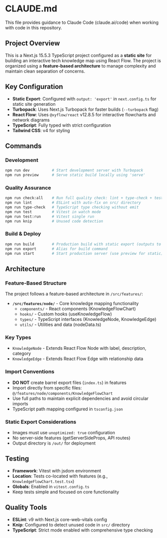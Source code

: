 # CLAUDE.md

This file provides guidance to Claude Code (claude.ai/code) when working with code in this repository.

## Project Overview

This is a Next.js 15.5.3 TypeScript project configured as a **static site** for building an interactive tech knowledge map using React Flow. The project is organized using a **feature-based architecture** to manage complexity and maintain clean separation of concerns.

## Key Configuration

- **Static Export**: Configured with `output: 'export'` in `next.config.ts` for static site generation
- **Turbopack**: Uses Next.js Turbopack for faster builds (`--turbopack` flag)
- **React Flow**: Uses `@xyflow/react` v12.8.5 for interactive flowcharts and network diagrams
- **TypeScript**: Fully typed with strict configuration
- **Tailwind CSS**: v4 for styling

## Commands

### Development
```bash
npm run dev          # Start development server with Turbopack
npm run preview      # Serve static build locally using 'serve'
```

### Quality Assurance
```bash
npm run check:all    # Run full quality check: lint + type-check + test + build
npm run lint         # ESLint with auto-fix on src/ directory
npm run type-check   # TypeScript type checking without emit
npm run test         # Vitest in watch mode
npm run test:run     # Vitest single run
npm run knip         # Unused code detection
```

### Build & Deploy
```bash
npm run build        # Production build with static export (outputs to /out)
npm run export       # Alias for build command
npm run start        # Start production server (use preview for static)
```

## Architecture

### Feature-Based Structure
The project follows a feature-based architecture in `/src/features/`:

- **`/src/features/node/`** - Core knowledge mapping functionality
  - `components/` - React components (KnowledgeFlowChart)
  - `hooks/` - Custom hooks (useKnowledgeFlow)
  - `types/` - TypeScript interfaces (KnowledgeNode, KnowledgeEdge)
  - `utils/` - Utilities and data (nodeData.ts)

### Key Types
- `KnowledgeNode` - Extends React Flow Node with label, description, category
- `KnowledgeEdge` - Extends React Flow Edge with relationship data

### Import Conventions
- **DO NOT** create barrel export files (`index.ts`) in features
- Import directly from specific files: `@/features/node/components/KnowledgeFlowChart`
- Use full paths to maintain explicit dependencies and avoid circular imports
- TypeScript path mapping configured in `tsconfig.json`

### Static Export Considerations
- Images must use `unoptimized: true` configuration
- No server-side features (getServerSideProps, API routes)
- Output directory is `/out/` for deployment

## Testing

- **Framework**: Vitest with jsdom environment
- **Location**: Tests co-located with features (e.g., `KnowledgeFlowChart.test.tsx`)
- **Globals**: Enabled in `vitest.config.ts`
- Keep tests simple and focused on core functionality

## Quality Tools

- **ESLint**: v9 with Next.js core-web-vitals config
- **Knip**: Configured to detect unused code in `src/` directory
- **TypeScript**: Strict mode enabled with comprehensive type checking